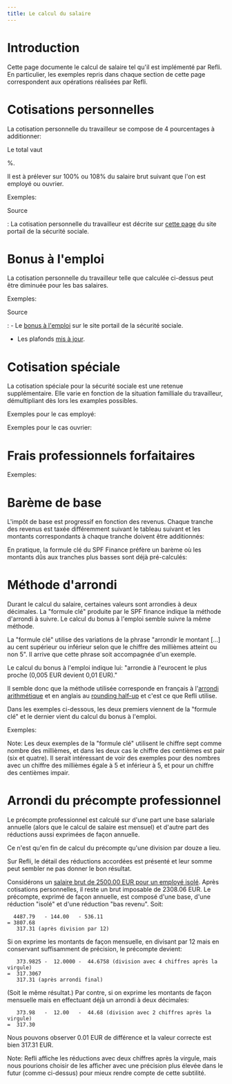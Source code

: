 ```yaml
---
title: Le calcul du salaire
---
```


# Introduction

Cette page documente le calcul de salaire tel qu'il est implémenté par Refli.
En particulier, les exemples repris dans chaque section de cette page
correspondent aux opérations réalisées par Refli.

# Cotisations personnelles

La cotisation personnelle du travailleur se compose de 4 pourcentages à
additionner:

<!--# include virtual="/partials/fr/tables/personal-contributions" -->

Le total vaut
<!--# include virtual="/partials/fr/numbers/personal-contributions-ratio" -->%.
Il est à prélever sur 100% ou 108% du salaire brut suivant que l'on
est employé ou ouvrier.

Exemples:

<!--# include virtual="/partials/fr/tables/personal-contributions-examples" -->


Source

:  La cotisation personnelle du travailleur est décrite sur [cette
page](https://www.socialsecurity.be/employer/instructions/dmfa/fr/latest/instructions/socialsecuritycontributions/contributions.html)
   du site portail de la sécurité sociale.

# Bonus à l'emploi

La cotisation personnelle du travailleur telle que calculée ci-dessus peut être
diminuée pour les bas salaires.

Exemples:

<!--# include virtual="/partials/fr/tables/employment-bonus-examples" -->

Source

: - Le [bonus à
l'emploi](https://www.socialsecurity.be/employer/instructions/dmfa/fr/latest/instructions/deductions/workers_reductions/workbonus.html)
    sur le site portail de la sécurité sociale.
 - Les plafonds [mis à
   jour](https://www.socialsecurity.be/employer/instructions/dmfa/fr/latest/intermediates#bonus-a-l-emploi-plafonds).

# Cotisation spéciale

La cotisation spéciale pour la sécurité sociale est une retenue supplémentaire.
Elle varie en fonction de la situation familliale du travailleur, démultipliant
dès lors les examples possibles.

Exemples pour le cas employé:

<!--# include virtual="/partials/fr/tables/special-contributions-employee-examples" -->

Exemples pour le cas ouvrier:

<!--# include virtual="/partials/fr/tables/special-contributions-worker-examples" -->

# Frais professionnels forfaitaires

<!--# include virtual="/partials/fr/content/fixed-professional-fees" -->

Exemples:

<!--# include virtual="/partials/fr/tables/fixed-professional-fees-examples" -->

# Barème de base

L'impôt de base est progressif en fonction des revenus. Chaque tranche des
revenus est taxée différemment suivant le tableau suivant et les montants
correspondants à chaque tranche doivent être additionnés:

<!--# include virtual="/partials/fr/content/progressive-rates" -->

En pratique, la formule clé du SPF Finance préfère un barème où les montants
dûs aux tranches plus basses sont déjà pré-calculés:

<!--# include virtual="/partials/fr/content/precomputed-rates" -->

# Méthode d'arrondi

Durant le calcul du salaire, certaines valeurs sont arrondies à deux décimales.
La "formule clé" produite par le SPF finance indique la méthode d'arrondi à
suivre. Le calcul du bonus à l'emploi semble suivre la même méthode.

La "formule clé" utilise des variations de la phrase "arrondir le montant
\[...\] au cent supérieur ou inférieur selon que le chiffre des millièmes
atteint ou non 5". Il arrive que cette phrase soit accompagnée d'un exemple.

Le calcul du bonus à l'emploi indique lui: "arrondie à l'eurocent le plus
proche (0,005 EUR devient 0,01 EUR)."

Il semble donc que la méthode utilisée corresponde en français à l'[arrondi
arithmétique](https://fr.wikipedia.org/wiki/Arrondi_\(math%C3%A9matiques\)#Arrondi_arithm%C3%A9tique)
et en anglais au [rounding
half-up](https://en.wikipedia.org/wiki/Rounding#Rounding_half_up) et c'est ce
que Refli utilise.

Dans les exemples ci-dessous, les deux premiers viennent de la "formule clé" et
le dernier vient du calcul du bonus à l'emploi.

Exemples:

<!--# include virtual="/partials/fr/tables/rounding-examples" -->

Note: Les deux exemples de la "formule clé" utilisent le chiffre sept comme
nombre des millièmes, et dans les deux cas le chiffre des centièmes est pair
(six et quatre). Il serait intéressant de voir des exemples pour des nombres
avec un chiffre des millièmes égale à 5 et inférieur à 5, et pour un chiffre
des centièmes impair.

# Arrondi du précompte professionnel

Le précompte professionnel est calculé sur d'une part une base salariale
annuelle (alors que le calcul de salaire est mensuel) et d'autre part des
réductions aussi exprimées de façon annuelle.

Ce n'est qu'en fin de calcul du précompte qu'une division par douze a lieu.

Sur Refli, le détail des réductions accordées est présenté et leur somme peut
sembler ne pas donner le bon résultat.

Considérons un [salaire brut de 2500.00 EUR pour un employé
isolé](/fr/describe/2500.00?details). Après cotisations personnelles, il reste
un brut imposable de 2308.06 EUR. Le précompte, exprimé de façon annuelle, est
composé d'une base, d'une réduction "isolé" et d'une réduction "bas revenu".
Soit:

```
  4487.79   - 144.00   - 536.11
= 3807.68
   317.31 (après division par 12)
```

Si on exprime les montants de façon mensuelle, en divisant par 12 mais en
conservant suffisamment de précision, le précompte devient:

```
   373.9825 -  12.0000 -  44.6758 (division avec 4 chiffres après la virgule)
=  317.3067
   317.31 (après arrondi final)
```

(Soit le même résultat.) Par contre, si on exprime les montants de façon
mensuelle mais en effectuant déjà un arrondi à deux décimales:

```
   373.98   -  12.00   -  44.68 (division avec 2 chiffres après la virgule)
=  317.30
```

Nous pouvons observer 0.01 EUR de différence et la valeur correcte est bien
317.31 EUR.

Note: Refli affiche les réductions avec deux chiffres après la virgule,
mais nous pourions choisir de les afficher avec une précision plus élevée dans
le futur (comme ci-dessus) pour mieux rendre compte de cette subtilité.
